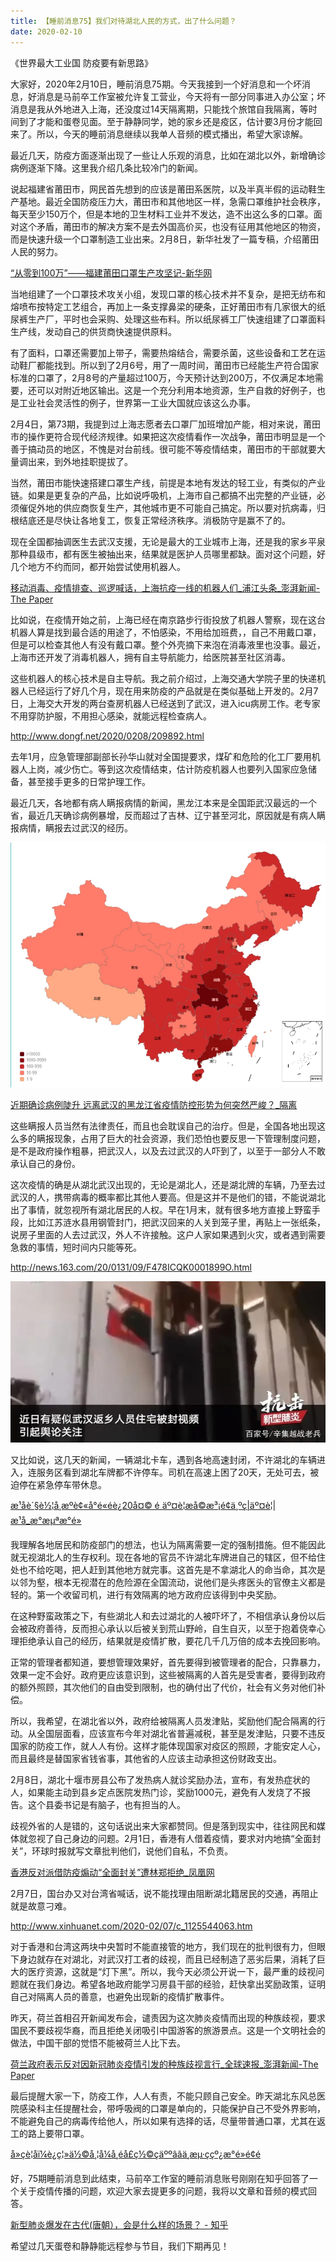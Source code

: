 ```yaml
---
title: 【睡前消息75】我们对待湖北人民的方式，出了什么问题？
date: 2020-02-10
---
```


《世界最大工业国 防疫要有新思路》

大家好，2020年2月10日，睡前消息75期。今天我接到一个好消息和一个坏消息，好消息是马前卒工作室被允许复工营业，今天将有一部分同事进入办公室；坏消息是我从外地进入上海，还没度过14天隔离期，只能找个旅馆自我隔离，等时间到了才能和蛋卷见面。至于静静同学，她的家乡还是疫区，估计要3月份才能回来了。所以，今天的睡前消息继续以我单人音频的模式播出，希望大家谅解。

最近几天，防疫方面逐渐出现了一些让人乐观的消息，比如在湖北以外，新增确诊病例逐渐下降。这里我介绍几条比较冷门的新闻。

说起福建省莆田市，网民首先想到的应该是莆田系医院，以及半真半假的运动鞋生产基地。最近全国防疫压力大，莆田市和其他地区一样，急需口罩维护社会秩序，每天至少150万个，但是本地的卫生材料工业并不发达，造不出这么多的口罩。面对这个矛盾，莆田市的解决方案不是去外国高价买，也没有征用其他地区的物资，而是快速升级一个口罩制造工业出来。2月8日，新华社发了一篇专稿，介绍莆田人民的努力。

[
“从零到100万”——福建莆田口罩生产攻坚记-新华网
](http://www.xinhuanet.com/politics/2020-02/08/c_1125546024.htm)

当地组建了一个口罩技术攻关小组，发现口罩的核心技术并不复杂，是把无纺布和熔喷布按特定工艺组合，再加上一条支撑鼻梁的硬条，正好莆田市有几家很大的纸尿裤生产厂，平时也会采购、处理这些布料。所以纸尿裤工厂快速组建了口罩面料生产线，发动自己的供货商快速提供原料。

有了面料，口罩还需要加上带子，需要热熔结合，需要杀菌，这些设备和工艺在运动鞋厂都能找到。所以到了2月6号，用了一周时间，莆田市已经能生产符合国家标准的口罩了，2月8号的产量超过100万，今天预计达到200万，不仅满足本地需要，还可以对附近地区输出。这是一个充分利用本地资源，生产自救的好例子，也是工业社会灵活性的例子，世界第一工业大国就应该这么办事。

2月4日，第73期，我提到过上海志愿者去口罩厂加班增加产能，相对来说，莆田市的操作更符合现代经济规律。如果把这次疫情看作一次战争，莆田市明显是一个善于搞动员的地区，不愧是对台前线。很可能不等疫情结束，莆田市的干部就要大量调出来，到外地挂职提拔了。

当然，莆田市能快速搭建口罩生产线，前提是本地有发达的轻工业，有类似的产业链。如果是更复杂的产品，比如说呼吸机，上海市自己都搞不出完整的产业链，必须催促外地的供应商恢复生产，其他城市更不可能自己搞定。所以要对抗病毒，归根结底还是尽快让各地复工，恢复正常经济秩序。消极防守是赢不了的。

现在全国都抽调医生去武汉支援，无论是最大的工业城市上海，还是我的家乡平泉那种县级市，都有医生被抽出来，结果就是医护人员哪里都缺。面对这个问题，好几个地方不约而同，都开始尝试使用机器人。

[移动消毒、疫情排查、巡逻喊话，上海抗疫一线的机器人们_浦江头条_澎湃新闻-The Paper](https://www.thepaper.cn/newsDetail_forward_5725873)

比如说，在疫情开始之前，上海已经在南京路步行街投放了机器人警察，现在这台机器人算是找到最合适的用途了，不怕感染，不用给加班费，，自己不用戴口罩，但是可以检查其他人有没有戴口罩。整个外壳摘下来泡在消毒液里也没事。最近，上海市还开发了消毒机器人，拥有自主导航能力，给医院甚至社区消毒。

这些机器人的核心技术是自主导航。我之前介绍过，上海交通大学院子里的快递机器人已经运行了好几个月，现在用来防疫的产品就是在类似基础上开发的。2月7日，上海交大开发的两台查房机器人已经送到了武汉，进入icu病房工作。老专家不用穿防护服，不用担心感染，就能远程检查病人。

http://www.dongf.net/2020/0208/209892.html

去年1月，应急管理部副部长孙华山就对全国提要求，煤矿和危险的化工厂要用机器人上岗，减少伤亡。等到这次疫情结束，估计防疫机器人也要列入国家应急储备，甚至接手更多的日常护理工作。

最近几天，各地都有病人瞒报病情的新闻，黑龙江本来是全国距武汉最远的一个省，最近几天确诊病例暴增，反而超过了吉林、辽宁甚至河北，原因就是有病人瞒报病情，瞒报去过武汉的经历。

![](/images/btnews/btnews/0001_0100/0075/image1.webp)

[近期确诊病例陡升 远离武汉的黑龙江省疫情防控形势为何突然严峻？\_隔离](http://www.sohu.com/a/371660434_362042?spm=smpc.news-home.top-news2.4.1581254115594DoMKhGE&_f=index_chan08news_3)

这些瞒报人员当然有法律责任，而且也会耽误自己的治疗。但是，全国各地出现这么多的瞒报现象，占用了巨大的社会资源，我们恐怕也要反思一下管理制度问题，是不是政府操作粗暴，把武汉人，以及去过武汉的人吓到了，以至于一部分人不敢承认自己的身份。

这次疫情的确是从湖北武汉出现的，无论是湖北人，还是湖北牌的车辆，乃至去过武汉的人，携带病毒的概率都比其他人要高。但是这并不是他们的错，不能说湖北出了事情，就忽视所有湖北居民的人权。早在1月末，就有很多地方直接上野蛮手段，比如江苏涟水县用钢管封门，把武汉回来的人关到笼子里，再贴上一张纸条，说房子里面的人去过武汉，外人不许接触。这户人家如果遇到火灾，或者遇到需要急救的事情，短时间内只能等死。

http://news.163.com/20/0131/09/F478ICQK0001899O.html

![](/images/btnews/btnews/0001_0100/0075/image2.webp)

又比如说，这几天的新闻，一辆湖北卡车，遇到各地高速封闭，不许湖北的车辆进入，连服务区看到湖北车牌都不许停车。司机在高速上困了20天，无处可去，被迫停在紧急停车带休息。

[æ¹åè´§è½¦å¸æºè¢«å°é«éè¿20å¤© é äº¤è­¦æå©æ³¡é¢ä¸ºç\|äº¤è­¦\|æ¹å\_æ°æµªæ°é»](http://news.sina.com.cn/o/2020-02-08/doc-iimxyqvz1241865.shtml)

我理解各地居民和防疫部门的想法，也认为隔离需要一定的强制措施。但不能因此就无视湖北人的生存权利。现在各地的官员不许湖北车牌进自己的辖区，但不给住处也不给吃喝，把人赶到其他地方就完事。这首先是不拿湖北人的命当命，其次是以邻为壑，根本无视潜在的危险源在全国流动，说他们是头疼医头的官僚主义都是轻的。第一个收留司机，进行有效隔离的地方政府应该得到中央奖励。

在这种野蛮政策之下，有些湖北人和去过湖北的人被吓坏了，不相信承认身份以后会被政府善待，反而担心承认以后被关到荒山野岭，自生自灭，以至于抱着侥幸心理拒绝承认自己的经历，结果就是疫情扩散，要花几千几万倍的成本去挽回影响。

正常的管理者都知道，要想管理效果好，首先要得到被管理者的配合，只靠暴力，效果一定不会好。政府更应该意识到，这些被隔离的人首先是受害者，要得到政府的额外照顾，其次他们的自由受到限制，也的确付出了代价，社会有义务对他们补偿。

所以，我希望，在湖北省以外，政府给被隔离人员发津贴，奖励他们配合隔离的行动。从全国层面看，应该宣布今年对湖北省普遍减税，甚至是发津贴，只要不违反国家的防疫工作，就人人有份。这样才能体现国家对疫区的照顾，才能安定人心，而且最终是替国家省钱省事，其他省的人应该主动承担这份财政支出。

2月8日，湖北十堰市房县公布了发热病人就诊奖励办法，宣布，有发热症状的人，如果能主动到县乡定点医院发热门诊，奖励1000元，避免有人发烧了不报告。这个县委书记是有脑子，也有担当的人。

歧视外省的人是错的，这句话说出来大家都赞同。但是落到现实中，往往网民和媒体就忽视了自己身边的问题。2月1日，香港有人借着疫情，要求对内地搞“全面封关”，环球时报就写文章批判他们，说他们自私，不负责。

[香港反对派借防疫煽动“全面封关”遭林郑拒绝_凤凰网](http://news.ifeng.com/c/7thYlGZGAxd)

2月7日，国台办又对台湾省喊话，说不能找理由阻断湖北籍居民的交通，再阻止就是故意刁难。

http://www.xinhuanet.com/2020-02/07/c_1125544063.htm

对于香港和台湾这两块中央暂时不能直接管的地方，我们现在的批判很有力，但眼下身边就存在对湖北，对武汉打工者的歧视，而且已经制造了恶劣后果，消耗了巨大的医疗资源，这就是“灯下黑”。所以，我今天必须公开说一下，最严重的歧视问题就在我们身边。希望各地政府能学习房县干部的经验，赶快拿出奖励政策，证明自己对隔离人员的善意，也避免出现新的疫情扩散事件。

昨天，荷兰首相召开新闻发布会，谴责因为这次肺炎疫情而出现的种族歧视，要求国民不要歧视华裔，而且拒绝关闭吸引中国游客的旅游景点。这是一个文明社会的做法，中国干部的觉悟不能被荷兰人比下去。

[荷兰政府表示反对因新冠肺炎疫情引发的种族歧视言行_全球速报_澎湃新闻-The Paper](https://www.thepaper.cn/newsDetail_forward_5864727)

最后提醒大家一下，防疫工作，人人有责，不能只顾自己安全。昨天湖北东风总医院感染科主任提醒社会，带呼吸阀的口罩是单向的，只能保护自己不受外界影响，不能避免自己的病毒传给他人，所以如果有选择的话，尽量带普通口罩，尤其在返工的路上要带口罩。

[å»çè­¦åï¼è¿ç¦»ä½©å¸¦å¼å¸éå£ç½©çäººââä¸æµ·ç­çº¿æ°é»é¢é](https://news.online.sh.cn/news/gb/content/2020-02/10/content_9497998.htm)

好，75期睡前消息到此结束，马前卒工作室的睡前消息账号刚刚在知乎回答了一个关于疫情传播的问题，欢迎大家去提更多的问题，我将以文章和音频的模式回答。

[新型肺炎爆发在古代(唐朝），会是什么样的场景？ - 知乎](https://www.zhihu.com/question/368424221/answer/1007563715)

希望过几天蛋卷和静静能远程参与节目，我们下期再见！
